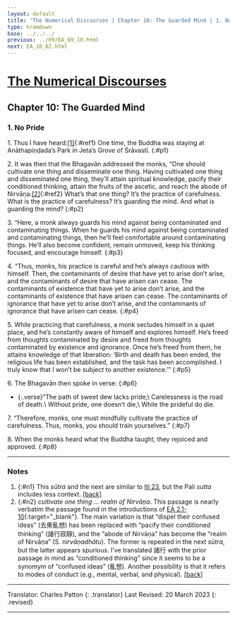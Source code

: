 ```yaml
---
layout: default
title: 'The Numerical Discourses | Chapter 10: The Guarded Mind | 1. No Pride'
type: kramdown
base: ../../../ 
previous: ../09/EA_09_10.html
next: EA_10_02.html
---
```


# [The Numerical Discourses](../index.html)
## Chapter 10: The Guarded Mind
### 1. No Pride

1\. Thus I have heard:[\[1\]](#n1){:#ref1} One time, the Buddha was staying at Anāthapiṇḍada’s Park in Jeta’s Grove of Śrāvastī.
{:#p1}

2\. It was then that the Bhagavān addressed the monks, “One should cultivate one thing and disseminate one thing. Having cultivated one thing and disseminated one thing, they’ll attain spiritual knowledge, pacify their conditioned thinking, attain the fruits of the ascetic, and reach the abode of Nirvāṇa.[\[2\]](#n2){:#ref2} What’s that one thing? It’s the practice of carefulness. What is the practice of carefulness? It’s guarding the mind. And what is guarding the mind?
{:#p2}

3\. “Here, a monk always guards his mind against being contaminated and contaminating things. When he guards his mind against being contaminated and contaminating things, then he’ll feel comfortable around contaminating things. He’ll also become confident, remain unmoved, keep his thinking focused, and encourage himself.
{:#p3}

4\. “Thus, monks, his practice is careful and he’s always cautious with himself. Then, the contaminants of desire that have yet to arise don’t arise, and the contaminants of desire that have arisen can cease. The contaminants of existence that have yet to arise don’t arise, and the contaminants of existence that have arisen can cease. The contaminants of ignorance that have yet to arise don’t arise, and the contaminants of ignorance that have arisen can cease.
{:#p4}

5\. While practicing that carefulness, a monk secludes himself in a quiet place, and he’s constantly aware of himself and explores himself. He’s freed from thoughts contaminated by desire and freed from thoughts contaminated by existence and ignorance. Once he’s freed from them, he attains knowledge of that liberation: ‘Birth and death has been ended, the religious life has been established, and the task has been accomplished. I truly know that I won’t be subject to another existence.’”
{:#p5}

6\. The Bhagavān then spoke in verse:
{:#p6}

* {:.verse}“The path of sweet dew lacks pride;\\
Carelessness is the road of death.\\
Without pride, one doesn’t die,\\
While the prideful do die.

7\. “Therefore, monks, one must mindfully cultivate the practice of carefulness. Thus, monks, you should train yourselves.”
{:#p7}

8\. When the monks heard what the Buddha taught, they rejoiced and approved.
{:#p8}

---

### Notes

1. {:#n1} This *sūtra* and the next are similar to [Iti 23](https://www.suttacentral.net/iti23/en/sujato), but the Pali *sutta* includes less context. [\[back\]](#ref1)
2. {:#n2} *cultivate one thing … realm of Nirvāṇa*. This passage is nearly verbatim the passage found in the introductions of [EĀ 2.1-10](../02/EA_02_01.html){:target="_blank"}. The main variation is that “dispel their confused ideas” (去衆亂想) has been replaced with “pacify their conditioned thinking” (諸行寂靜), and the “abode of Nirvāṇa” has become the “realm of Nirvāṇa” (S. *nirvāṇadhātu*). The former is repeated in the next *sūtra*, but the latter appears spurious. I’ve translated 諸行 with the prior passage in mind as “conditioned thinking” since it seems to be a synomym of “confused ideas” (亂想). Another possibility is that it refers to modes of conduct (e.g., mental, verbal, and physical). [\[back\]](#ref2)

---

Translator: Charles Patton
{: .translator}
Last Revised: 20 March 2023
{: .revised}

---